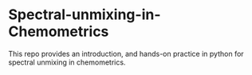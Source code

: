 # Spectral-unmixing-in-Chemometrics
This repo provides an introduction, and hands-on practice in python for spectral unmixing in chemometrics.
